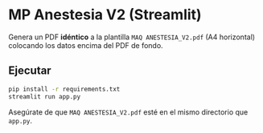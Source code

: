 # MP Anestesia V2 (Streamlit)
Genera un PDF **idéntico** a la plantilla `MAQ ANESTESIA_V2.pdf` (A4 horizontal) colocando los datos encima del PDF de fondo.

## Ejecutar
```bash
pip install -r requirements.txt
streamlit run app.py
```

Asegúrate de que `MAQ ANESTESIA_V2.pdf` esté en el mismo directorio que `app.py`.
